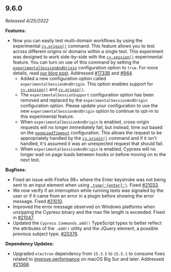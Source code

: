 ## 9.6.0

_Released 4/25/2022_

**Features:**

- Now you can easily test multi-domain workflows by using the experimental
  [`cy.origin()`](/api/commands/origin) command. This feature allows you to test
  across different origins or domains within a single test. This experiment was
  designed to work side-by-side with the [`cy.session()`](/api/commands/session)
  experimental feature. You can turn on use of this command by setting the
  [`experimentalSessionAndOrigin`](guides/references/experiments) configuration
  option to `true`. For more details, read
  [our blog post](https://cypress.io/blog/2022/04/25/cypress-9-6-0-easily-test-multi-domain-workflows-with-cy-origin/).
  Addressed [#17336](https://github.com/cypress-io/cypress/issues/17336) and
  [#944](https://github.com/cypress-io/cypress/issues/944).
  - Added a new configuration option called `experimentalSessionAndOrigin`. This
    option enables support for [`cy.session()`](/api/commands/session) and
    [`cy.origin()`](/api/commands/origin).
  - The `experimentalSessionSupport` configuration option has been removed and
    replaced by the `experimentalSessionAndOrigin` configuration option. Please
    update your configuration to use the new `experimentalSessionAndOrigin`
    option to continue to opt-in to this experimental feature.
  - When `experimentalSessionAndOrigin` is enabled, cross-origin requests will
    no longer immediately fail, but instead, time out based on the
    [`pageLoadTimeout`](/guides/references/configuration#Timeouts)
    configuration. This allows the request to be appropriately handled by the
    [`cy.origin()`](/api/commands/origin) command and if it isn't handled, it's
    assumed it was an unexpected request that should fail.
  - When `experimentalSessionAndOrigin` is enabled, Cypress will no longer wait
    on page loads between hooks or before moving on to the next test.

**Bugfixes:**

- Fixed an issue with Firefox 98+ where the Enter keystroke was not being sent
  to an input element when using [`.type('{enter}')`](/api/commands/type). Fixed
  [#21033](https://github.com/cypress-io/cypress/issues/21033).
- We now verify if an interruption while running tests was signaled by the user
  or if it came from an error in a plugin before showing the error message.
  Fixed [#21010](https://github.com/cypress-io/cypress/issues/21010).
- Improved the error message observed on Windows platforms when unzipping the
  Cypress binary and the max file length is exceeded. Fixed in
  [#21047](https://github.com/cypress-io/cypress/pull/21047).
- Updated the `Cypress.Commands.add()` TypeScript types to better reflect the
  attributes of the `.add()` utility and the JQuery element, a possible previous
  subject type. [#20376](https://github.com/cypress-io/cypress/issues/20376).

**Dependency Updates:**

- Upgraded `electron` dependency from `15.3.5` to `15.5.1` to consume fixes
  related to
  [improve performance](https://github.com/electron/electron/pull/33406) on
  macOS Big Sur and later. Addressed
  [#21068](https://github.com/cypress-io/cypress/issues/21068).
